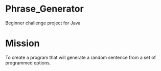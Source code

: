 # Phrase_Generator
Beginner challenge project for Java

# Mission
To create a program that will generate a random sentence from a set of programmed options.
